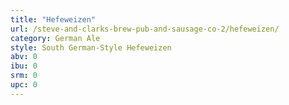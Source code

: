```yaml
---
title: "Hefeweizen"
url: /steve-and-clarks-brew-pub-and-sausage-co-2/hefeweizen/
category: German Ale
style: South German-Style Hefeweizen
abv: 0
ibu: 0
srm: 0
upc: 0
---
```


